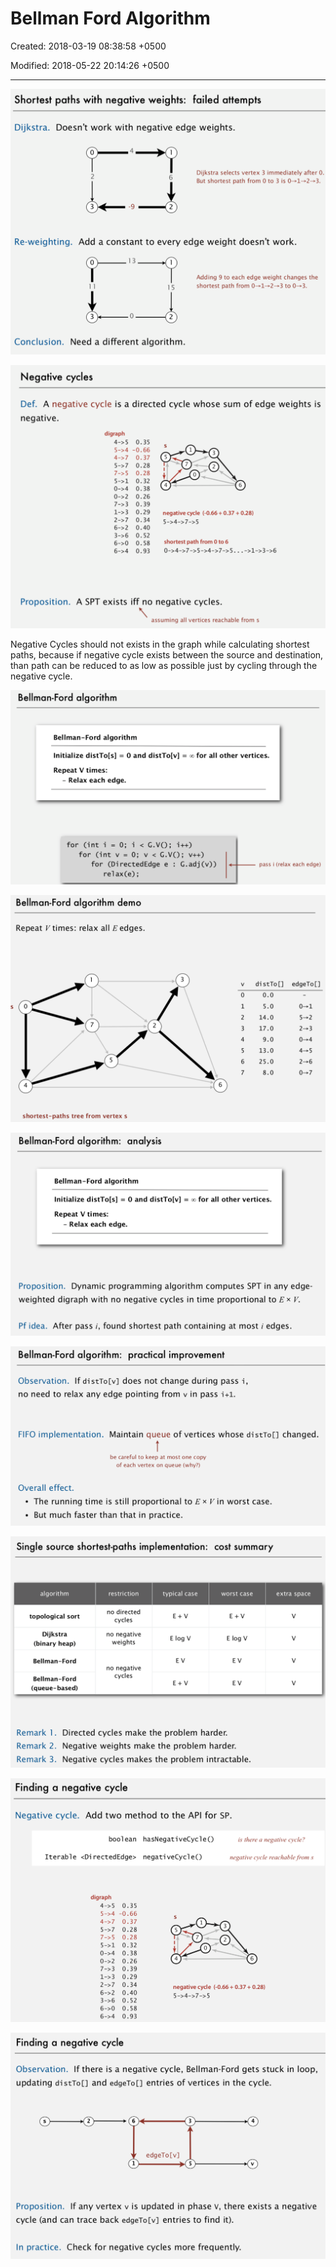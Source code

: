 # Bellman Ford Algorithm

Created: 2018-03-19 08:38:58 +0500

Modified: 2018-05-22 20:14:26 +0500

---

![image](media/Bellman-Ford-Algorithm-image1.png)

![image](media/Bellman-Ford-Algorithm-image2.png)

Negative Cycles should not exists in the graph while calculating shortest paths, because if negative cycle exists between the source and destination, than path can be reduced to as low as possible just by cycling through the negative cycle.

![image](media/Bellman-Ford-Algorithm-image3.png)

![image](media/Bellman-Ford-Algorithm-image4.png)

![image](media/Bellman-Ford-Algorithm-image5.png)

![image](media/Bellman-Ford-Algorithm-image6.png)

![image](media/Bellman-Ford-Algorithm-image7.png)

![image](media/Bellman-Ford-Algorithm-image8.png)

![image](media/Bellman-Ford-Algorithm-image9.png)

